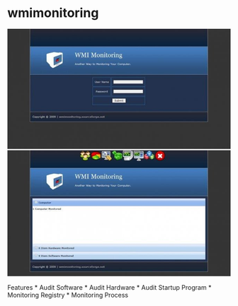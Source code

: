 # wmimonitoring

  ![Alt text](/1.jpg?raw=true )
  ![Alt text](/2.jpg?raw=true )

Features
    * Audit Software
    * Audit Hardware
    * Audit Startup Program
    * Monitoring Registry
    * Monitoring Process

